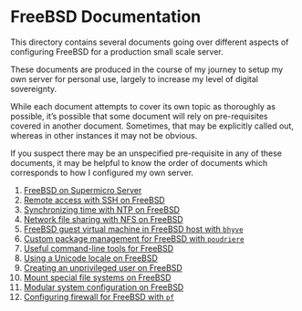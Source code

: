 # FreeBSD Documentation

This directory contains several documents going over different aspects of configuring FreeBSD for a production small scale server.

These documents are produced in the course of my journey to setup my own server for personal use, largely to increase my level of digital sovereignty.

While each document attempts to cover its own topic as thoroughly as possible, it’s possible that some document will rely on pre-requisites covered in another document. Sometimes, that may be explicitly called out, whereas in other instances it may not be obvious.

If you suspect there may be an unspecified pre-requisite in any of these documents, it may be helpful to know the order of documents which corresponds to how I configured my own server.

 1. [FreeBSD on Supermicro Server](freebsd-supermicro.md)
 2. [Remote access with SSH on FreeBSD](freebsd-remote-access-ssh.md)
 3. [Synchronizing time with NTP on FreeBSD](freebsd-network-time-synchronization-ntp.md)
 4. [Network file sharing with NFS on FreeBSD](freebsd-network-file-sharing-nfs.md)
 5. [FreeBSD guest virtual machine in FreeBSD host with `bhyve`](freebsd-bhyve-freebsd-guest.md)
 6. [Custom package management for FreeBSD with `poudriere`](freebsd-poudriere.md)
 7. [Useful command-line tools for FreeBSD](freebsd-command-line-tools.md)
 8. [Using a Unicode locale on FreeBSD](freebsd-unicode-locale.md)
 9. [Creating an unprivileged user on FreeBSD](freebsd-unprivileged-user.md)
 10. [Mount special file systems on FreeBSD](freebsd-special-file-systems.md)
 11. [Modular system configuration on FreeBSD](freebsd-modular-system-configuration.md)
 12. [Configuring firewall for FreeBSD with `pf`](freebsd-firewall.md)
